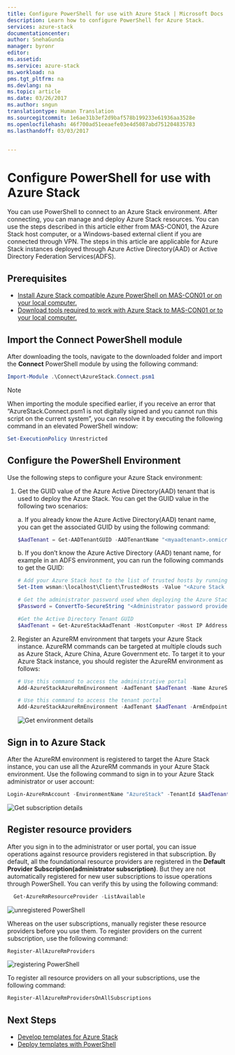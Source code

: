 ```yaml
---
title: Configure PowerShell for use with Azure Stack | Microsoft Docs
description: Learn how to configure PowerShell for Azure Stack.
services: azure-stack
documentationcenter: 
author: SnehaGunda
manager: byronr
editor: 
ms.assetid: 
ms.service: azure-stack
ms.workload: na
pms.tgt_pltfrm: na
ms.devlang: na
ms.topic: article
ms.date: 03/26/2017
ms.author: sngun
translationtype: Human Translation
ms.sourcegitcommit: 1e6ae31b3ef2d9baf578b199233e61936aa3528e
ms.openlocfilehash: 46f700ad51eeaefe03e4d5087abd751204835783
ms.lasthandoff: 03/03/2017


---
```


# <a name="configure-powershell-for-use-with-azure-stack"></a>Configure PowerShell for use with Azure Stack 

You can use PowerShell to connect to an Azure Stack environment. After connecting, you can manage and deploy Azure Stack resources. You can use the steps described in this article either from MAS-CON01, the Azure Stack host computer, or a Windows-based external client if you are connected through VPN. The steps in this article are applicable for Azure Stack instances deployed through Azure Active Directory(AAD) or Active Directory Federation Services(ADFS). 

## <a name="prerequisites"></a>Prerequisites
* [Install Azure Stack compatible Azure PowerShell on MAS-CON01 or on your local computer.](azure-stack-powershell-install.md)  
* [Download tools required to work with Azure Stack to MAS-CON01 or to your local computer.](azure-stack-powershell-download.md)  

## <a name="import-the-connect-powershell-module"></a>Import the Connect PowerShell module

After downloading the tools, navigate to the downloaded folder and import the **Connect** PowerShell module by using the following command:  
```PowerShell
Import-Module .\Connect\AzureStack.Connect.psm1
```

> [!NOTE]
> When importing the module specified earlier, if you receive an error that “AzureStack.Connect.psm1 is not digitally signed and you cannot run this script on the current system”, you can resolve it by executing the following command in an elevated PowerShell window:  

```PowerShell
Set-ExecutionPolicy Unrestricted
```

## <a name="configure-the-powershell-environment"></a>Configure the PowerShell Environment
Use the following steps to configure your Azure Stack environment:

1. Get the GUID value of the Azure Active Directory(AAD) tenant that is used to deploy the Azure Stack. You can get the GUID value in the following two scenarios:  

    a. If you already know the Azure Active Directory(AAD) tenant name, you can get the associated GUID by using the following command:   
    ```PowerShell
    $AadTenant = Get-AADTenantGUID -AADTenantName "<myaadtenant>.onmicrosoft.com"
    ```
    b. If you don’t know the Azure Active Directory (AAD) tenant name, for example in an ADFS environment, you can run the following commands to get the GUID:
    ```PowerShell
    # Add your Azure Stack host to the list of trusted hosts by running the following command in an elevated PowerShell session
    Set-Item wsman:\localhost\Client\TrustedHosts -Value "<Azure Stack host address>" -Concatenate  

    # Get the administrator password used when deploying the Azure Stack
    $Password = ConvertTo-SecureString "<Administrator password provided when deploying Azure Stack>" -AsPlainText -Force  

    #Get the Active Directory Tenant GUID
    $AadTenant = Get-AzureStackAadTenant -HostComputer <Host IP Address> -Password $Password
    ```

2. Register an AzureRM environment that targets your Azure Stack instance. AzureRM commands can be targeted at multiple clouds such as Azure Stack, Azure China, Azure Government etc. To target it to your Azure Stack instance, you should register the AzureRM environment as follows:  
    ```PowerShell
    # Use this command to access the administrative portal
    Add-AzureStackAzureRmEnvironment -AadTenant $AadTenant -Name AzureStack

    # Use this command to access the tenant portal
    Add-AzureStackAzureRmEnvironment -AadTenant $AadTenant -ArmEndpoint https://publicapi.local.azurestack.external -Name AzureStack
    ```

    ![Get environment details](media/azure-stack-powershell-configure/getenvdetails.png)

## <a name="sign-in-to-azure-stack"></a>Sign in to Azure Stack 
After the AzureRM environment is registered to target the Azure Stack instance, you can use all the AzureRM commands in your Azure Stack environment. Use the following command to sign in to your Azure Stack administrator or user account:

```PowerShell
Login-AzureRmAccount -EnvironmentName "AzureStack" -TenantId $AadTenant
```
![Get subscription details](media/azure-stack-powershell-configure/subscriptiondetails.png)

## <a name="register-resource-providers"></a>Register resource providers 

After you sign in to the administrator or user portal, you can issue operations against resource providers registered in that subscription. By default, all the foundational resource providers are registered in the **Default Provider Subscription(administrator subscription)**. But they are not automatically registered for new user subscriptions to issue operations through PowerShell. You can verify this by using the following command:

```PowerShell
  Get-AzureRmResourceProvider -ListAvailable 
```

![unregistered PowerShell](media/azure-stack-powershell-configure/unregisteredrps.png)  

Whereas on the user subscriptions, manually register these resource providers before you use them. To register providers on the current subscription, use the following command:

```PowerShell
Register-AllAzureRmProviders
```

![registering PowerShell](media/azure-stack-powershell-configure/registeringrps.png)  


To register all resource providers on all your subscriptions, use the following command:

```PowerShell
Register-AllAzureRmProvidersOnAllSubscriptions
```

## <a name="next-steps"></a>Next Steps
* [Develop templates for Azure Stack](azure-stack-develop-templates.md)
* [Deploy templates with PowerShell](azure-stack-deploy-template-powershell.md)



